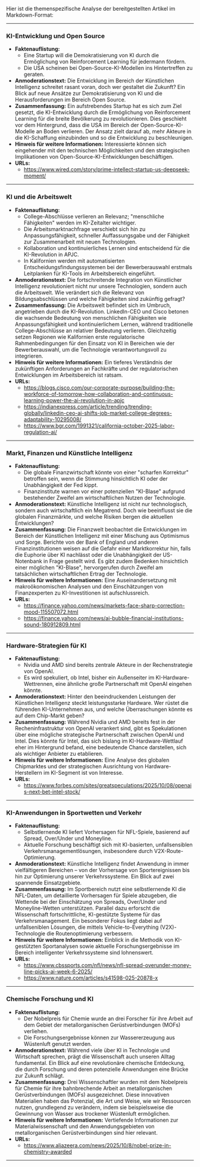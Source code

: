 Hier ist die themenspezifische Analyse der bereitgestellten Artikel im Markdown-Format:

--------------------------------------------
### KI-Entwicklung und Open Source
*   **Faktenauflistung:**
    *   Eine Startup will die Demokratisierung von KI durch die Ermöglichung von Reinforcement Learning für jedermann fördern.
    *   Die USA scheinen bei Open-Source-KI-Modellen ins Hintertreffen zu geraten.
*   **Anmoderationstext:** Die Entwicklung im Bereich der Künstlichen Intelligenz schreitet rasant voran, doch wer gestaltet die Zukunft? Ein Blick auf neue Ansätze zur Demokratisierung von KI und die Herausforderungen im Bereich Open Source.
*   **Zusammenfassung:** Ein aufstrebendes Startup hat es sich zum Ziel gesetzt, die KI-Entwicklung durch die Ermöglichung von Reinforcement Learning für die breite Bevölkerung zu revolutionieren. Dies geschieht vor dem Hintergrund, dass die USA im Bereich der Open-Source-KI-Modelle an Boden verlieren. Der Ansatz zielt darauf ab, mehr Akteure in die KI-Schaffung einzubinden und so die Entwicklung zu beschleunigen.
*   **Hinweis für weitere Informationen:** Interessierte können sich eingehender mit den technischen Möglichkeiten und den strategischen Implikationen von Open-Source-KI-Entwicklungen beschäftigen.
*   **URLs:**
    *   https://www.wired.com/story/prime-intellect-startup-us-deepseek-moment/
--------------------------------------------
### KI und die Arbeitswelt
*   **Faktenauflistung:**
    *   College-Abschlüsse verlieren an Relevanz; "menschliche Fähigkeiten" werden im KI-Zeitalter wichtiger.
    *   Die Arbeitsmarktnachfrage verschiebt sich hin zu Anpassungsfähigkeit, schneller Auffassungsgabe und der Fähigkeit zur Zusammenarbeit mit neuen Technologien.
    *   Kollaboration und kontinuierliches Lernen sind entscheidend für die KI-Revolution in APJC.
    *   In Kalifornien werden mit automatisierten Entscheidungsfindungssystemen bei der Bewerberauswahl erstmals Leitplanken für KI-Tools im Arbeitsbereich eingeführt.
*   **Anmoderationstext:** Die fortschreitende Integration von Künstlicher Intelligenz revolutioniert nicht nur unsere Technologien, sondern auch die Arbeitswelt. Wie verändert sich die Relevanz von Bildungsabschlüssen und welche Fähigkeiten sind zukünftig gefragt?
*   **Zusammenfassung:** Die Arbeitswelt befindet sich im Umbruch, angetrieben durch die KI-Revolution. LinkedIn-CEO und Cisco betonen die wachsende Bedeutung von menschlichen Fähigkeiten wie Anpassungsfähigkeit und kontinuierlichem Lernen, während traditionelle College-Abschlüsse an relativer Bedeutung verlieren. Gleichzeitig setzen Regionen wie Kalifornien erste regulatorische Rahmenbedingungen für den Einsatz von KI in Bereichen wie der Bewerberauswahl, um die Technologie verantwortungsvoll zu integrieren.
*   **Hinweis für weitere Informationen:** Ein tieferes Verständnis der zukünftigen Anforderungen an Fachkräfte und der regulatorischen Entwicklungen im Arbeitsbereich ist ratsam.
*   **URLs:**
    *   https://blogs.cisco.com/our-corporate-purpose/building-the-workforce-of-tomorrow-how-collaboration-and-continuous-learning-power-the-ai-revolution-in-apjc
    *   https://indianexpress.com/article/trending/trending-globally/linkedin-ceo-ai-shifts-job-market-college-degrees-adaptability-10295008/
    *   https://www.bgr.com/1991321/california-october-2025-labor-regulation-ai/
--------------------------------------------
### Markt, Finanzen und Künstliche Intelligenz
*   **Faktenauflistung:**
    *   Die globale Finanzwirtschaft könnte von einer "scharfen Korrektur" betroffen sein, wenn die Stimmung hinsichtlich KI oder der Unabhängigkeit der Fed kippt.
    *   Finanzinstitute warnen vor einer potenziellen "KI-Blase" aufgrund bestehender Zweifel am wirtschaftlichen Nutzen der Technologie.
*   **Anmoderationstext:** Künstliche Intelligenz ist nicht nur technologisch, sondern auch wirtschaftlich ein Megatrend. Doch wie beeinflusst sie die globalen Finanzmärkte, und welche Risiken bergen die aktuellen Entwicklungen?
*   **Zusammenfassung:** Die Finanzwelt beobachtet die Entwicklungen im Bereich der Künstlichen Intelligenz mit einer Mischung aus Optimismus und Sorge. Berichte von der Bank of England und anderen Finanzinstitutionen weisen auf die Gefahr einer Marktkorrektur hin, falls die Euphorie über KI nachlässt oder die Unabhängigkeit der US-Notenbank in Frage gestellt wird. Es gibt zudem Bedenken hinsichtlich einer möglichen "KI-Blase", hervorgerufen durch Zweifel am tatsächlichen wirtschaftlichen Ertrag der Technologie.
*   **Hinweis für weitere Informationen:** Eine Auseinandersetzung mit makroökonomischen Analysen und den Einschätzungen von Finanzexperten zu KI-Investitionen ist aufschlussreich.
*   **URLs:**
    *   https://finance.yahoo.com/news/markets-face-sharp-correction-mood-115507072.html
    *   https://finance.yahoo.com/news/ai-bubble-financial-institutions-sound-180912809.html
--------------------------------------------
### Hardware-Strategien für KI
*   **Faktenauflistung:**
    *   Nvidia und AMD sind bereits zentrale Akteure in der Rechenstrategie von OpenAI.
    *   Es wird spekuliert, ob Intel, bisher ein Außenseiter im KI-Hardware-Wettrennen, eine ähnliche große Partnerschaft mit OpenAI eingehen könnte.
*   **Anmoderationstext:** Hinter den beeindruckenden Leistungen der Künstlichen Intelligenz steckt leistungsstarke Hardware. Wer rüstet die führenden KI-Unternehmen aus, und welche Überraschungen könnte es auf dem Chip-Markt geben?
*   **Zusammenfassung:** Während Nvidia und AMD bereits fest in der Recheninfrastruktur von OpenAI verankert sind, gibt es Spekulationen über eine mögliche strategische Partnerschaft zwischen OpenAI und Intel. Dies könnte für Intel, das sich bislang im KI-Hardware-Wettlauf eher im Hintergrund befand, eine bedeutende Chance darstellen, sich als wichtiger Anbieter zu etablieren.
*   **Hinweis für weitere Informationen:** Eine Analyse des globalen Chipmarktes und der strategischen Ausrichtung von Hardware-Herstellern im KI-Segment ist von Interesse.
*   **URLs:**
    *   https://www.forbes.com/sites/greatspeculations/2025/10/08/openais-next-bet-intel-stock/
--------------------------------------------
### KI-Anwendungen in Sportwetten und Verkehr
*   **Faktenauflistung:**
    *   Selbstlernende KI liefert Vorhersagen für NFL-Spiele, basierend auf Spread, Over/Under und Moneyline.
    *   Aktuelle Forschung beschäftigt sich mit KI-basierten, unfallsensiblen Verkehrsmanagementlösungen, insbesondere durch V2X-Route-Optimierung.
*   **Anmoderationstext:** Künstliche Intelligenz findet Anwendung in immer vielfältigeren Bereichen – von der Vorhersage von Sportereignissen bis hin zur Optimierung unserer Verkehrssysteme. Ein Blick auf zwei spannende Einsatzgebiete.
*   **Zusammenfassung:** Im Sportbereich nutzt eine selbstlernende KI die NFL-Daten, um detaillierte Vorhersagen für Spiele abzugeben, die Wettende bei der Einschätzung von Spreads, Over/Under und Moneyline-Wetten unterstützen. Parallel dazu erforscht die Wissenschaft fortschrittliche, KI-gestützte Systeme für das Verkehrsmanagement. Ein besonderer Fokus liegt dabei auf unfallseniblen Lösungen, die mittels Vehicle-to-Everything (V2X)-Technologie die Routenoptimierung verbessern.
*   **Hinweis für weitere Informationen:** Einblick in die Methodik von KI-gestützten Sportanalysen sowie aktuelle Forschungsergebnisse im Bereich intelligenter Verkehrssysteme sind lohnenswert.
*   **URLs:**
    *   https://www.cbssports.com/nfl/news/nfl-spread-overunder-money-line-picks-ai-week-6-2025/
    *   https://www.nature.com/articles/s41598-025-20878-x
--------------------------------------------
### Chemische Forschung und KI
*   **Faktenauflistung:**
    *   Der Nobelpreis für Chemie wurde an drei Forscher für ihre Arbeit auf dem Gebiet der metallorganischen Gerüstverbindungen (MOFs) verliehen.
    *   Die Forschungsergebnisse können zur Wassererzeugung aus Wüstenluft genutzt werden.
*   **Anmoderationstext:** Während viele über KI in Technologie und Wirtschaft sprechen, prägt die Wissenschaft auch unseren Alltag fundamental. Ein Blick auf eine revolutionäre chemische Entdeckung, die durch Forschung und deren potenzielle Anwendungen eine Brücke zur Zukunft schlägt.
*   **Zusammenfassung:** Drei Wissenschaftler wurden mit dem Nobelpreis für Chemie für ihre bahnbrechende Arbeit an metallorganischen Gerüstverbindungen (MOFs) ausgezeichnet. Diese innovativen Materialien haben das Potenzial, die Art und Weise, wie wir Ressourcen nutzen, grundlegend zu verändern, indem sie beispielsweise die Gewinnung von Wasser aus trockener Wüstenluft ermöglichen.
*   **Hinweis für weitere Informationen:** Vertiefende Informationen zur Materialwissenschaft und den Anwendungsgebieten von metallorganischen Gerüstverbindungen sind hier relevant.
*   **URLs:**
    *   https://www.aljazeera.com/news/2025/10/8/nobel-prize-in-chemistry-awarded
--------------------------------------------